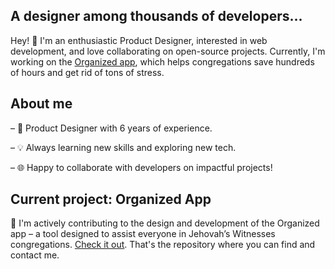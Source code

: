 ## A designer among thousands of developers...

Hey! 👋 I'm an enthusiastic Product Designer, interested in web development, and love collaborating on open-source projects.
Currently, I'm working on the [Organized app]([url](https://github.com/sws2apps/organized-app)), which helps congregations save hundreds of hours and get rid of tons of stress.

## About me

– 🎨 Product Designer with 6 years of experience.

– 💡 Always learning new skills and exploring new tech.

– 🌐 Happy to collaborate with developers on impactful projects!

## Current project: Organized App

🚀 I'm actively contributing to the design and development of the Organized app – a tool designed to assist everyone in Jehovah’s Witnesses congregations. [Check it out](https://github.com/sws2apps/organized-app). That's the repository where you can find and contact me.
